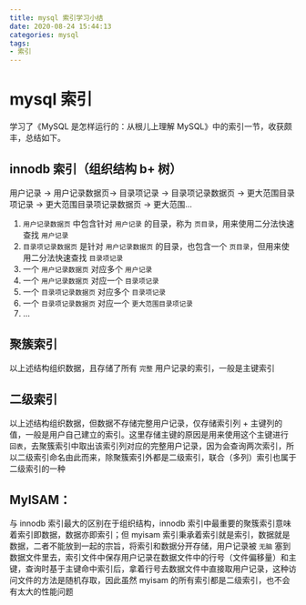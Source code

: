 ```yaml
---
title: mysql 索引学习小结
date: 2020-08-24 15:44:13
categories: mysql
tags:
- 索引
---
```


# mysql 索引

学习了《MySQL 是怎样运行的：从根儿上理解 MySQL》中的索引一节，收获颇丰，总结如下。

## innodb 索引（组织结构 b+ 树）

用户记录 -> 用户记录数据页-> 目录项记录 -> 目录项记录数据页 -> 更大范围目录项记录 -> 更大范围目录项记录数据页 -> 更大范围...

1. `用户记录数据页` 中包含针对 `用户记录` 的目录，称为 `页目录`，用来使用二分法快速查找 `用户记录`
2. `目录项记录数据页` 是针对 `用户记录数据页` 的目录，也包含一个 `页目录`，但用来使用二分法快速查找 `目录项记录`
3. 一个 `用户记录数据页` 对应多个 `用户记录`
4. 一个 `用户记录数据页` 对应一个 `目录项记录`
5. 一个 `目录项记录数据页` 对应多个 `目录项记录`
6. 一个 `目录项记录数据页` 对应一个 `更大范围目录项记录`
7. ...

## 聚簇索引

以上述结构组织数据，且存储了所有 `完整` 用户记录的索引，一般是主键索引

## 二级索引

以上述结构组织数据，但数据不存储完整用户记录，仅存储索引列 + 主键列的值，一般是用户自己建立的索引。这里存储主键的原因是用来使用这个主键进行 `回表`，去聚簇索引中取出该索引列对应的完整用户记录，因为会查询两次索引，所以二级索引命名由此而来，除聚簇索引外都是二级索引，联合（多列）索引也属于二级索引的一种

## MyISAM：

与 innodb 索引最大的区别在于组织结构，innodb 索引中最重要的聚簇索引意味着索引即数据，数据亦即索引；但 myisam 索引秉承着索引就是索引，数据就是数据，二者不能放到一起的宗旨，将索引和数据分开存储，用户记录被 `无脑` 塞到数据文件里去，索引文件中保存用户记录在数据文件中的行号（文件偏移量）和主键，查询时基于主键命中索引后，拿着行号去数据文件中直接取用户记录，这种访问文件的方法是随机存取，因此虽然 myisam 的所有索引都是二级索引，也不会有太大的性能问题